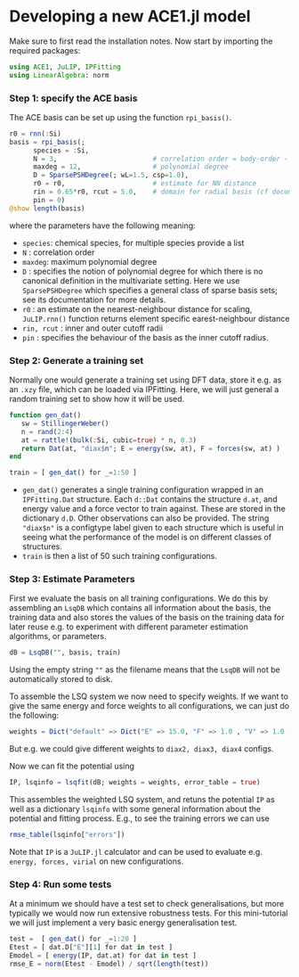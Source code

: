 
# Developing a new ACE1.jl model

Make sure to first read the installation notes. Now start by importing the required packages: 
```julia
using ACE1, JuLIP, IPFitting
using LinearAlgebra: norm 
```

### Step 1: specify the ACE basis 

The ACE basis can be set up using the function `rpi_basis()`. 
```julia 
r0 = rnn(:Si)
basis = rpi_basis(; 
      species = :Si,
      N = 3,                        # correlation order = body-order - 1
      maxdeg = 12,                  # polynomial degree
      D = SparsePSHDegree(; wL=1.5, csp=1.0),
      r0 = r0,                      # estimate for NN distance
      rin = 0.65*r0, rcut = 5.0,    # domain for radial basis (cf documentation)
      pin = 0)
@show length(basis)
```
where the parameters have the following meaning: 
* `species`: chemical species, for multiple species provide a list 
* `N` : correlation order 
* `maxdeg`: maximum polynomial degree 
* `D` : specifies the notion of polynomial degree for which there is no canonical definition in the multivariate setting. Here we use `SparsePSHDegree` which specifies a general class of sparse basis sets; see its documentation for more details.
* `r0` : an estimate on the nearest-neighbour distance for scaling, `JuLIP.rnn()` function returns element specific earest-neighbour distance
* `rin, rcut` : inner and outer cutoff radii 
* `pin` :  specifies the behaviour of the basis as the inner cutoff radius.

### Step 2: Generate a training set 

Normally one would generate a training set using DFT data, store it e.g. as 
an `.xzy` file, which can be loaded via IPFitting. Here, we will just general 
a random training set to show how it will be used. 
```julia
function gen_dat()
   sw = StillingerWeber() 
   n = rand(2:4)
   at = rattle!(bulk(:Si, cubic=true) * n, 0.3)
   return Dat(at, "diax$n"; E = energy(sw, at), F = forces(sw, at) )
end

train = [ gen_dat() for _=1:50 ]
```
* `gen_dat()` generates a single training configuration wrapped in an `IPFitting.Dat` structure. Each `d::Dat` contains the structure `d.at`, and energy value and a force vector to train against. These are stored in the dictionary `d.D`. Other observations can also be provided. The string `"diax$n"` is a configtype label given to each structure which is useful in seeing what the performance of the model is on different classes of structures. 
* `train` is then a list of 50 such training configurations.

### Step 3: Estimate Parameters 

First we evaluate the basis on all training configurations. We do this by assembling an `LsqDB` which contains all information about the basis, the training data and also stores the values of the basis on the training data for later reuse e.g. to experiment with different parameter estimation algorithms, or parameters. 
```julia 
dB = LsqDB("", basis, train)
```
Using the empty string `""` as the filename means that the `LsqDB` will not be automatically stored to disk.

To assemble the LSQ system we now need to specify weights. If we want to give the same energy and force weights to all configurations, we can just do the following: 
```julia 
weights = Dict("default" => Dict("E" => 15.0, "F" => 1.0 , "V" => 1.0 ))
```
But e.g. we could give different weights to `diax2, diax3, diax4` configs. 

Now we can fit the potential using 
```julia 
IP, lsqinfo = lsqfit(dB; weights = weights, error_table = true) 
```
This assembles the weighted LSQ system, and retuns the potential `IP` as well as a dictionary `lsqinfo` with some general information about the potential and fitting process.  E.g., to see the training errors we can use 
```julia
rmse_table(lsqinfo["errors"])
```
Note that `IP` is a `JuLIP.jl` calculator and can be used to evaluate e.g. `energy, forces, virial` on new configurations. 

### Step 4: Run some tests 

At a minimum we should have a test set to check generalisations, but more typically we would now run extensive robustness tests. For this mini-tutorial we will just implement a very basic energy generalisation test. 
```julia
test =  [ gen_dat() for _=1:20 ]
Etest = [ dat.D["E"][1] for dat in test ]
Emodel = [ energy(IP, dat.at) for dat in test ] 
rmse_E = norm(Etest - Emodel) / sqrt(length(test))
```
